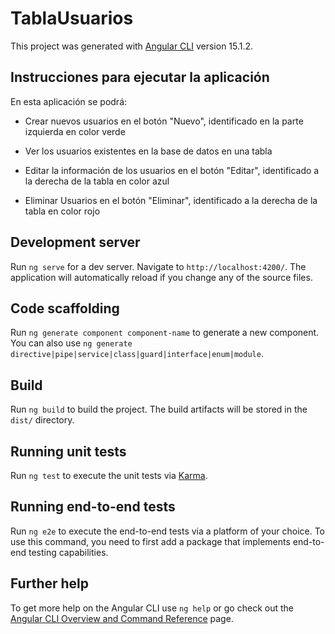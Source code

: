 # TablaUsuarios

This project was generated with [Angular CLI](https://github.com/angular/angular-cli) version 15.1.2.

## Instrucciones para ejecutar la aplicación

En esta aplicación se podrá:

* Crear nuevos usuarios en el botón "Nuevo", identificado en la parte izquierda en color verde

* Ver los usuarios existentes en la base de datos en una tabla

* Editar la información de los usuarios en el botón "Editar", identificado a la derecha de la tabla en color  azul

* Eliminar Usuarios en el botón "Eliminar", identificado a la derecha de la tabla en color rojo


## Development server

Run `ng serve` for a dev server. Navigate to `http://localhost:4200/`. The application will automatically reload if you change any of the source files.

## Code scaffolding

Run `ng generate component component-name` to generate a new component. You can also use `ng generate directive|pipe|service|class|guard|interface|enum|module`.

## Build

Run `ng build` to build the project. The build artifacts will be stored in the `dist/` directory.

## Running unit tests

Run `ng test` to execute the unit tests via [Karma](https://karma-runner.github.io).

## Running end-to-end tests

Run `ng e2e` to execute the end-to-end tests via a platform of your choice. To use this command, you need to first add a package that implements end-to-end testing capabilities.

## Further help

To get more help on the Angular CLI use `ng help` or go check out the [Angular CLI Overview and Command Reference](https://angular.io/cli) page.

